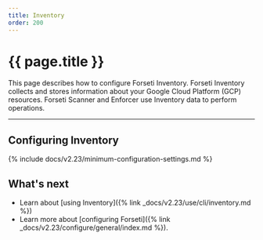 ```yaml
---
title: Inventory
order: 200
---
```


# {{ page.title }}

This page describes how to configure Forseti Inventory. Forseti
Inventory collects and stores information about your Google Cloud Platform
(GCP) resources. Forseti Scanner and Enforcer use Inventory data to
perform operations.

---

## Configuring Inventory

{% include docs/v2.23/minimum-configuration-settings.md %}

## What's next

* Learn about [using Inventory]({% link _docs/v2.23/use/cli/inventory.md %})
* Learn more about [configuring Forseti]({% link _docs/v2.23/configure/general/index.md %}).

